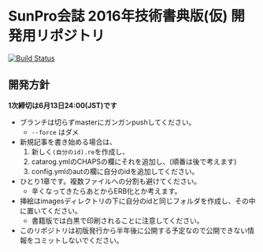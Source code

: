 # SunPro会誌 2016年技術書典版(仮) 開発用リポジトリ

[![Build Status][travis-image]][travis-url]

[travis-image]: https://travis-ci.com/hakatashi/SunPro-techbookfest.svg?token=LBP6dMS3oXazpwBS3Fws&branch=master
[travis-url]: https://travis-ci.com/hakatashi/SunPro-techbookfest

## 開発方針

**1次締切は6月13日24:00(JST)です**

* ブランチは切らずmasterにガンガンpushしてください。
    * `--force` はダメ
* 新規記事を書き始める場合は、
    1. 新しく`(自分のid).re`を作成し、
    1. catarog.ymlのCHAPSの欄にそれを追加し、(順番は後で考えます)
    1. config.ymlのautの欄に自分のidを追加してください。
* ひとり1章です。複数ファイルへの分割も避けてください。
    * 辛くなってきたらあとからERB化とか考えます。
* 挿絵はimagesディレクトリの下に自分のidと同じフォルダを作成し、その中に置いてください。
    * 書籍版では白黒で印刷されることに注意してください。
* このリポジトリは初版発行から半年後に公開する予定なので公開できない情報をコミットしないでください。
